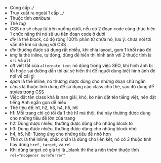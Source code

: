 - Cùng cấp _./_
- Truy xuất ra ngoài 1 cấp _../_
- Thuộc tính _attribute_
- Thẻ _tag_
- CSS nó sẽ chạy từ trên xuống dưới, nếu có 2 đoạn code cùng thực hiện 1 chức năng thì nó sẽ ưu tiên đoạn code ở dưới
- _div_ là thẻ block, có độ rộng 100% phần tử chứa nó, lưu ý:  chưa nói tới vấn đề khi sử dụng với CSS
- _div_ thường được sử dụng rất nhiều, khi chia layout, gom 1 khối nào đó
- _img_ là thẻ inline, tự đóng, dùng để hiển thị hình ảnh với 2 thuộc tính là `src` và `alt`
- _alt_ viết tắt của `alternate text` nó dùng trong việc SEO, khi hình ảnh bị lỗi hoặc sai đường dẫn thì _alt_ sẽ hiển thị để người dùng biết hình ảnh đó nói về cái gì
- _span_ là thẻ inline, nó thường được dùng cho những đoạn chữ ngắn
- _class_ là thuộc tính dùng để sử dụng các class cho thẻ, sau đó dùng để styles trong CSS
- Việc đặt tên class khá là nan giải, khó, ko nên đặt tên tiếng việt, nên đặt tiếng Anh ngắn gọn dễ hiểu
- Thẻ tiêu đề: h1, h2, h3, h4, h5, h6
- h1: Mỗi trang chỉ có tối đa 1 thẻ h1 mà thôi, thẻ này thường được dùng cho những tiêu đề lớn của trang
- h2: Dùng được nhiều, thường được dùng cho những block to
- h3: Dùng được nhiều, thường được dùng cho những block nhỏ
- h4, h5, h6: Tương ứng cho những tiêu đề nhỏ hơn
- _Thẻ a_: là thẻ inline, chắc chắn là dùng cho liên kết, nó có 3 thuộc tính hay dùng `href` , `target`, và `rel`
- Khi dùng target có giá trị là _blank thì thẻ a nên thêm thuộc tính `rel="noopener noreferrer"`
